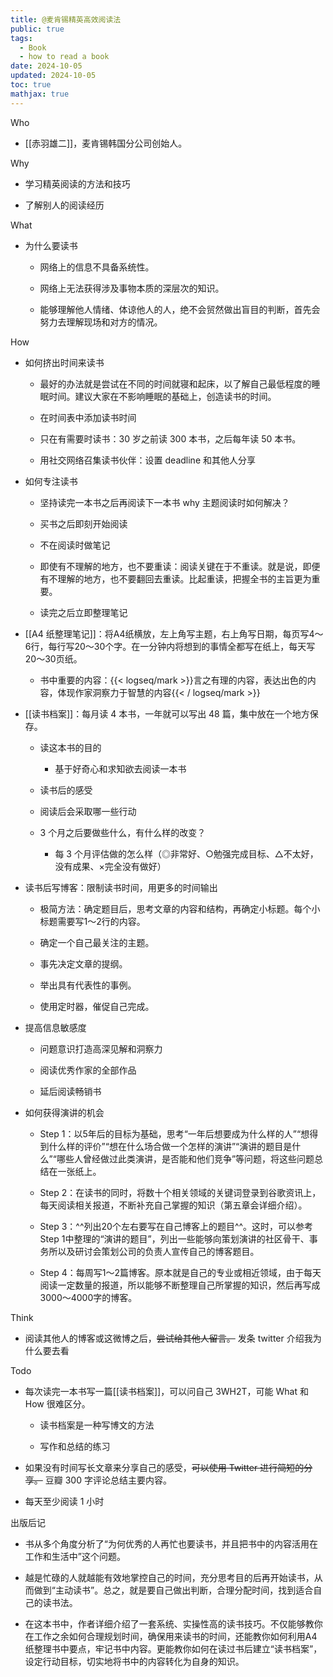 ```yaml
---
title: @麦肯锡精英高效阅读法
public: true
tags:
  - Book
  - how to read a book
date: 2024-10-05
updated: 2024-10-05
toc: true
mathjax: true
---
```


Who

  + [[赤羽雄二]]，麦肯锡韩国分公司创始人。

Why

  + 学习精英阅读的方法和技巧

  + 了解别人的阅读经历

What

  + 为什么要读书

    + 网络上的信息不具备系统性。

    + 网络上无法获得涉及事物本质的深层次的知识。

    + 能够理解他人情绪、体谅他人的人，绝不会贸然做出盲目的判断，首先会努力去理解现场和对方的情况。

How

  + 如何挤出时间来读书

    + 最好的办法就是尝试在不同的时间就寝和起床，以了解自己最低程度的睡眠时间。建议大家在不影响睡眠的基础上，创造读书的时间。

    + 在时间表中添加读书时间

    + 只在有需要时读书：30 岁之前读 300 本书，之后每年读 50 本书。

    + 用社交网络召集读书伙伴：设置 deadline 和其他人分享

  + 如何专注读书

    + 坚持读完一本书之后再阅读下一本书 why 主题阅读时如何解决？

    + 买书之后即刻开始阅读

    + 不在阅读时做笔记

    + 即使有不理解的地方，也不要重读：阅读关键在于不重读。就是说，即便有不理解的地方，也不要翻回去重读。比起重读，把握全书的主旨更为重要。

    + 读完之后立即整理笔记

  + [[A4 纸整理笔记]]：将A4纸横放，左上角写主题，右上角写日期，每页写4～6行，每行写20～30个字。在一分钟内将想到的事情全都写在纸上，每天写20～30页纸。

    + 书中重要的内容：{{< logseq/mark >}}言之有理的内容，表达出色的内容，体现作家洞察力于智慧的内容{{< / logseq/mark >}}

  + [[读书档案]]：每月读 4 本书，一年就可以写出 48 篇，集中放在一个地方保存。

    + 读这本书的目的

      + 基于好奇心和求知欲去阅读一本书

    + 读书后的感受

    + 阅读后会采取哪一些行动

    + 3 个月之后要做些什么，有什么样的改变？

      + 每 3 个月评估做的怎么样（◎非常好、○勉强完成目标、△不太好，没有成果、×完全没有做好）

  + 读书后写博客：限制读书时间，用更多的时间输出

    + 极简方法：确定题目后，思考文章的内容和结构，再确定小标题。每个小标题需要写1～2行的内容。

    + 确定一个自己最关注的主题。

    + 事先决定文章的提纲。

    + 举出具有代表性的事例。

    + 使用定时器，催促自己完成。

  + 提高信息敏感度

    + 问题意识打造高深见解和洞察力

    + 阅读优秀作家的全部作品

    + 延后阅读畅销书

  + 如何获得演讲的机会

    + Step 1：以5年后的目标为基础，思考“一年后想要成为什么样的人”“想得到什么样的评价”“想在什么场合做一个怎样的演讲”“演讲的题目是什么”“哪些人曾经做过此类演讲，是否能和他们竞争”等问题，将这些问题总结在一张纸上。

    + Step 2：在读书的同时，将数十个相关领域的关键词登录到谷歌资讯上，每天阅读相关报道，不断补充自己掌握的知识（第五章会详细介绍）。

    + Step 3：^^列出20个左右要写在自己博客上的题目^^。这时，可以参考Step 1中整理的“演讲的题目”，列出一些能够向策划演讲的社区骨干、事务所以及研讨会策划公司的负责人宣传自己的博客题目。

    + Step 4：每周写1～2篇博客。原本就是自己的专业或相近领域，由于每天阅读一定数量的报道，所以能够不断整理自己所掌握的知识，然后再写成3000～4000字的博客。

Think

  + 阅读其他人的博客或这微博之后，~~尝试给其他人留言。~~  发条 twitter 介绍我为什么要去看

Todo

  + 每次读完一本书写一篇[[读书档案]]，可以问自己 3WH2T，可能 What 和 How 很难区分。

    + 读书档案是一种写博文的方法

    + 写作和总结的练习

  + 如果没有时间写长文章来分享自己的感受，~~可以使用 Twitter 进行简短的分享。~~ 豆瓣 300 字评论总结主要内容。

  + 每天至少阅读 1 小时

出版后记

  + 书从多个角度分析了“为何优秀的人再忙也要读书，并且把书中的内容活用在工作和生活中”这个问题。

  + 越是忙碌的人就越能有效地掌控自己的时间，充分思考目的后再开始读书，从而做到“主动读书”。总之，就是要自己做出判断，合理分配时间，找到适合自己的读书法。

  + 在这本书中，作者详细介绍了一套系统、实操性高的读书技巧。不仅能够教你在工作之余如何合理规划时间，确保用来读书的时间，还能教你如何利用A4纸整理书中要点，牢记书中内容。更能教你如何在读过书后建立“读书档案”，设定行动目标，切实地将书中的内容转化为自身的知识。
